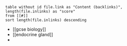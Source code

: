 
```dataview
table without id file.link as "Content (backlinks)", length(file.inlinks) as "score"
from [[#]]
sort length(file.inlinks) descending
```

- [[gcse biology]]
- [[endocrine gland]]
- 